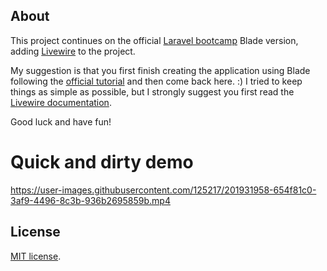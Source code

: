 ## About

This project continues on the official [Laravel bootcamp](https://bootcamp.laravel.com/blade/installation) Blade version, adding [Livewire](https://laravel-livewire.com/) to the project.

My suggestion is that you first finish creating the application using Blade following the [official tutorial](https://bootcamp.laravel.com/blade/installation) and then come back here. :) I tried to keep things as simple as possible, but I strongly suggest you first read the [Livewire documentation](https://laravel-livewire.com/docs/2.x/quickstart).

Good luck and have fun!

# Quick and dirty demo

https://user-images.githubusercontent.com/125217/201931958-654f81c0-3af9-4496-8c3b-936b2695859b.mp4


## License

[MIT license](https://opensource.org/licenses/MIT).
